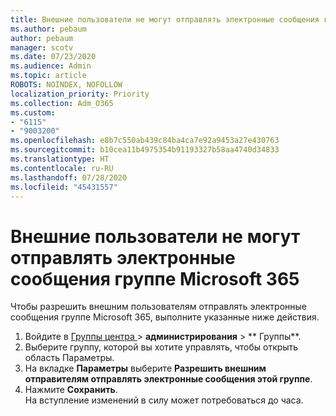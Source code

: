 ```yaml
---
title: Внешние пользователи не могут отправлять электронные сообщения группе Microsoft 365
ms.author: pebaum
author: pebaum
manager: scotv
ms.date: 07/23/2020
ms.audience: Admin
ms.topic: article
ROBOTS: NOINDEX, NOFOLLOW
localization_priority: Priority
ms.collection: Adm_O365
ms.custom:
- "6115"
- "9003200"
ms.openlocfilehash: e8b7c550ab439c84ba4ca7e92a9453a27e430763
ms.sourcegitcommit: b10cea11b4975354b91193327b58aa4740d34833
ms.translationtype: HT
ms.contentlocale: ru-RU
ms.lasthandoff: 07/28/2020
ms.locfileid: "45431557"
---
```

# <a name="external-users-cant-send-email-to-microsoft-365-group"></a>Внешние пользователи не могут отправлять электронные сообщения группе Microsoft 365

Чтобы разрешить внешним пользователям отправлять электронные сообщения группе Microsoft 365, выполните указанные ниже действия.

1. Войдите в [Группы центра ](https://admin.microsoft.com/) > **администрирования** > ** Группы**.
2. Выберите группу, которой вы хотите управлять, чтобы открыть область Параметры.
3. На вкладке **Параметры** выберите **Разрешить внешним отправителям отправлять электронные сообщения этой группе**.
4. Нажмите **Сохранить**.</br>
    На вступление изменений в силу может потребоваться до часа. 
